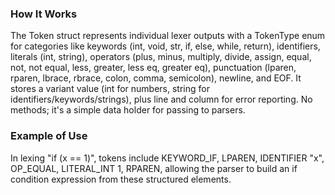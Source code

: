 ### How It Works
The Token struct represents individual lexer outputs with a TokenType enum for categories like keywords (int, void, str, if, else, while, return), identifiers, literals (int, string), operators (plus, minus, multiply, divide, assign, equal, not, not equal, less, greater, less eq, greater eq), punctuation (lparen, rparen, lbrace, rbrace, colon, comma, semicolon), newline, and EOF. It stores a variant value (int for numbers, string for identifiers/keywords/strings), plus line and column for error reporting. No methods; it's a simple data holder for passing to parsers.

### Example of Use
In lexing "if (x == 1)", tokens include KEYWORD_IF, LPAREN, IDENTIFIER "x", OP_EQUAL, LITERAL_INT 1, RPAREN, allowing the parser to build an if condition expression from these structured elements.
